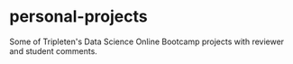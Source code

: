 # personal-projects

Some of Tripleten's Data Science Online Bootcamp projects with reviewer and student comments.
